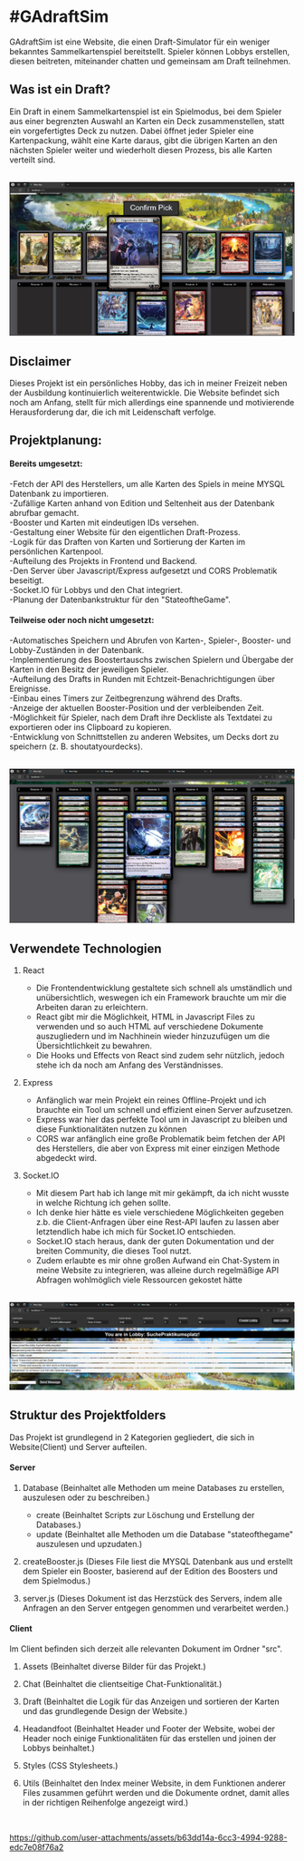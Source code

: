 <h1>#GAdraftSim</h1>

GAdraftSim ist eine Website, die einen Draft-Simulator für ein weniger bekanntes Sammelkartenspiel bereitstellt. Spieler können Lobbys erstellen, diesen beitreten, miteinander chatten und gemeinsam am Draft teilnehmen.

<h2>Was ist ein Draft?</h2>
Ein Draft in einem Sammelkartenspiel ist ein Spielmodus, bei dem Spieler aus einer begrenzten Auswahl an Karten ein Deck zusammenstellen, statt ein vorgefertigtes Deck zu nutzen. Dabei öffnet jeder Spieler eine Kartenpackung, wählt eine Karte daraus, gibt die übrigen Karten an den nächsten Spieler weiter und wiederholt diesen Prozess, bis alle Karten verteilt sind.<br>
<br>

![Draft](https://github.com/KevHos/GAdraftSim/blob/main/Dokumentation/Screenshots/Draft2.png)

<h2>Disclaimer</h2>

Dieses Projekt ist ein persönliches Hobby, das ich in meiner Freizeit neben der Ausbildung kontinuierlich weiterentwickle. Die Website befindet sich noch am Anfang, stellt für mich allerdings eine spannende und motivierende Herausforderung dar, die ich mit Leidenschaft verfolge.

<h2>Projektplanung:</h2>

<h4>Bereits umgesetzt:</h4>
-Fetch der API des Herstellers, um alle Karten des Spiels in meine MYSQL Datenbank zu importieren.<br>
-Zufällige Karten anhand von Edition und Seltenheit aus der Datenbank abrufbar gemacht.<br>
-Booster und Karten mit eindeutigen IDs versehen.<br>
-Gestaltung einer Website für den eigentlichen Draft-Prozess.<br>
-Logik für das Draften von Karten und Sortierung der Karten im persönlichen Kartenpool.<br>
-Aufteilung des Projekts in Frontend und Backend.<br>
-Den Server über Javascript/Express aufgesetzt und CORS Problematik beseitigt.<br>
-Socket.IO für Lobbys und den Chat integriert.<br>
-Planung der Datenbankstruktur für den "StateoftheGame".<br>

<h4>Teilweise oder noch nicht umgesetzt: </h4>
-Automatisches Speichern und Abrufen von Karten-, Spieler-, Booster- und Lobby-Zuständen in der Datenbank.<br>
-Implementierung des Boostertauschs zwischen Spielern und Übergabe der Karten in den Besitz der jeweiligen Spieler.<br>
-Aufteilung des Drafts in Runden mit Echtzeit-Benachrichtigungen über Ereignisse.<br>
-Einbau eines Timers zur Zeitbegrenzung während des Drafts.<br>
-Anzeige der aktuellen Booster-Position und der verbleibenden Zeit.<br>
-Möglichkeit für Spieler, nach dem Draft ihre Deckliste als Textdatei zu exportieren oder ins Clipboard zu kopieren.<br>
-Entwicklung von Schnittstellen zu anderen Websites, um Decks dort zu speichern (z. B. shoutatyourdecks).<br>
<br>

![Deck am Ende des Drafts](https://github.com/KevHos/GAdraftSim/blob/main/Dokumentation/Screenshots/DraftEnd.png)


<h2>Verwendete Technologien</h2>

1. React
   - Die Frontendentwicklung gestaltete sich schnell als umständlich und unübersichtlich, weswegen ich ein Framework brauchte um mir die Arbeiten daran zu erleichtern.<br>
   - React gibt mir die Möglichkeit, HTML in Javascript Files zu verwenden und so auch HTML auf verschiedene Dokumente auszugliedern und im Nachhinein wieder hinzuzufügen um die Übersichtlichkeit zu bewahren.<br>
   - Die Hooks und Effects von React sind zudem sehr nützlich, jedoch stehe ich da noch am Anfang des Verständnisses.<br>

2. Express
   - Anfänglich war mein Projekt ein reines Offline-Projekt und ich brauchte ein Tool um schnell und effizient einen Server aufzusetzen.<br>
   - Express war hier das perfekte Tool um in Javascript zu bleiben und diese Funktionalitäten nutzen zu können<br>
   - CORS war anfänglich eine große Problematik beim fetchen der API des Herstellers, die aber von Express mit einer einzigen Methode abgedeckt wird.

3. Socket.IO
   - Mit diesem Part hab ich lange mit mir gekämpft, da ich nicht wusste in welche Richtung ich gehen sollte.<br>
   - Ich denke hier hätte es viele verschiedene Möglichkeiten gegeben z.b. die Client-Anfragen über eine Rest-API laufen zu lassen aber letztendlich habe ich mich für Socket.IO entschieden.<br>
   - Socket.IO stach heraus, dank der guten Dokumentation und der breiten Community, die dieses Tool nutzt.<br>
   - Zudem erlaubte es mir ohne großen Aufwand ein Chat-System in meine Website zu integrieren, was alleine durch regelmäßige API Abfragen wohlmöglich viele Ressourcen gekostet hätte<br>
   <br>

![Lobby](https://github.com/KevHos/GAdraftSim/blob/main/Dokumentation/Screenshots/Lobby.png)

<h2>Struktur des Projektfolders</h2>

Das Projekt ist grundlegend in 2 Kategorien gegliedert, die sich in Website(Client) und Server aufteilen.<br>

<h4>Server</h4>

1. Database (Beinhaltet alle Methoden um meine Databases zu erstellen, auszulesen oder zu beschreiben.)<br>
   - create (Beinhaltet Scripts zur Löschung und Erstellung der Databases.)<br>
   - update (Beinhaltet alle Methoden um die Database "stateofthegame" auszulesen und upzudaten.)<br>
  
2. createBooster.js (Dieses File liest die MYSQL Datenbank aus und erstellt dem Spieler ein Booster, basierend auf der Edition des Boosters und dem Spielmodus.)<br>

3. server.js (Dieses Dokument ist das Herzstück des Servers, indem alle Anfragen an den Server entgegen genommen und verarbeitet werden.)<br>

<h4>Client</h4>

Im Client befinden sich derzeit alle relevanten Dokument im Ordner "src".

1. Assets (Beinhaltet diverse Bilder für das Projekt.)<br>

2. Chat (Beinhaltet die clientseitige Chat-Funktionalität.)<br>

3. Draft (Beinhaltet die Logik für das Anzeigen und sortieren der Karten und das grundlegende Design der Website.)<br>

4. Headandfoot (Beinhaltet Header und Footer der Website, wobei der Header noch einige Funktionalitäten für das erstellen und joinen der Lobbys beinhaltet.)<br>

5. Styles (CSS Stylesheets.)<br>

6. Utils (Beinhaltet den Index meiner Website, in dem Funktionen anderer Files zusammen geführt werden und die Dokumente ordnet, damit alles in der richtigen Reihenfolge angezeigt wird.)<br>

<br>

https://github.com/user-attachments/assets/b63dd14a-6cc3-4994-9288-edc7e08f76a2


